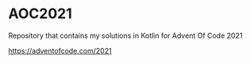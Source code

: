 # AOC2021
Repository that contains my solutions in Kotlin for Advent Of Code 2021

https://adventofcode.com/2021

